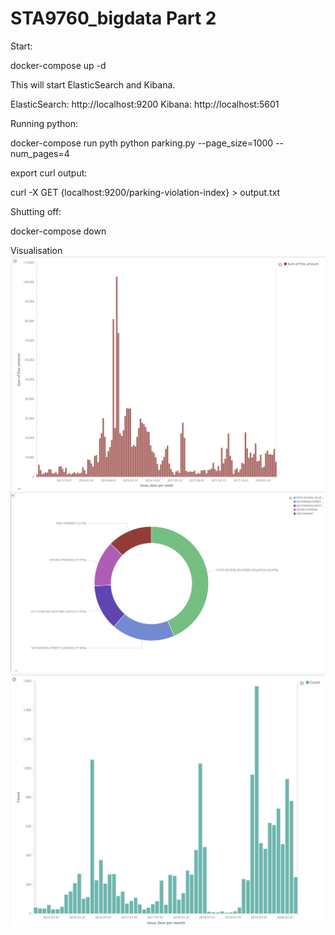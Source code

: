 # STA9760_bigdata Part 2

Start:

docker-compose up -d


This will start ElasticSearch and Kibana.

ElasticSearch: http://localhost:9200 Kibana: http://localhost:5601


Running python:


docker-compose run pyth python parking.py --page_size=1000 --num_pages=4


export curl output:

curl -X GET {localhost:9200/parking-violation-index} > output.txt


Shutting off:

docker-compose down

Visualisation
![Plot1](screenshots/img1.png)
![Plot4](screenshots/img4.png)
![Plot5](screenshots/img5.png)
